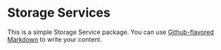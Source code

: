 # Storage Services

This is a simple Storage Service package. You can use
[Github-flavored Markdown](https://guides.github.com/features/mastering-markdown/)
to write your content.